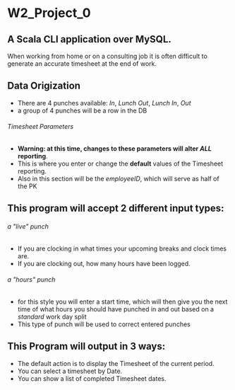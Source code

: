 # W2_Project_0
## A Scala CLI application over MySQL.
When working from home or on a consulting job it is often difficult to generate an accurate timesheet at the end of work.

## Data Origization
- There are 4 punches available: _In_, _Lunch Out_, _Lunch In_, _Out_
- a group of 4 punches will be a row in the DB
###### Timesheet Parameters
- **Warning: at this time, changes to these parameters will alter _ALL_ reporting**.
- This is where you enter or change the **default** values of the Timesheet reporting.
- Also in this section will be the _employeeID_, which will serve as half of the PK

## This program will accept 2 different input types:
###### a "live" punch
- If you are clocking in what times your upcoming breaks and clock times are.
- If you are clocking out, how many hours have been logged.
###### a "hours" punch
- for this style you will enter a start time, which will then give you the next time of what hours you should have punched in and out based on a _standard_ work day split
- This type of punch will be used to correct entered punches

## This Program will output in 3 ways:
- The default action is to display the Timesheet of the current period.
- You can select a timesheet by Date.
- You can show a list of completed Timesheet dates.
